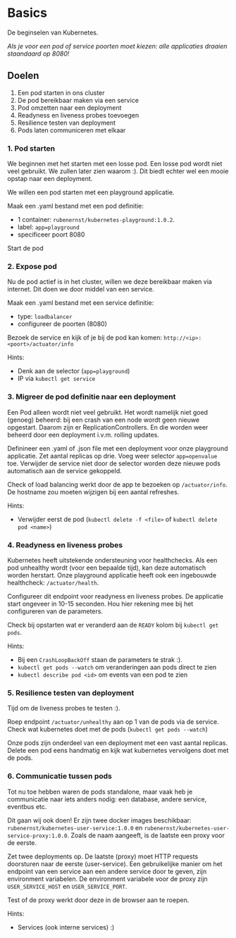 # Basics
De beginselen van Kubernetes.

*Als je voor een pod of service poorten moet kiezen: alle applicaties draaien staandaard op 8080!*

## Doelen
1. Een pod starten in ons cluster
2. De pod bereikbaar maken via een service
3. Pod omzetten naar een deployment
4. Readyness en liveness probes toevoegen
5. Resilience testen van deployment
6. Pods laten communiceren met elkaar

### 1. Pod starten
We beginnen met het starten met een losse pod. Een losse pod wordt niet veel gebruikt. We zullen later zien waarom :). Dit biedt echter wel een mooie opstap naar een deployment.

We willen een pod starten met een playground applicatie.

Maak een .yaml bestand met een pod definitie: 
 - 1 container: `rubenernst/kubernetes-playground:1.0.2`.
 - label: `app=playground`
 - specificeer poort 8080

Start de pod
 
### 2. Expose pod
Nu de pod actief is in het cluster, willen we deze bereikbaar maken via internet. Dit doen we door middel van een service.

Maak een .yaml bestand met een service definitie:
 - type: `loadbalancer`
 - configureer de poorten (8080)
 
Bezoek de service en kijk of je bij de pod kan komen: `http://<ip>:<poort>/actuator/info`

Hints:
 - Denk aan de selector (`app=playground`)
 - IP via `kubectl get service`
 
### 3. Migreer de pod definitie naar een deployment
Een Pod alleen wordt niet veel gebruikt. Het wordt namelijk niet goed (genoeg) beheerd: bij een crash van een node wordt geen nieuwe opgestart. Daarom zijn er ReplicationControllers. En die worden weer beheerd door een deployment i.v.m. rolling updates.
  
Definineer een .yaml of .json file met een deployment voor onze playground applicatie. Zet aantal replicas op drie. Voeg weer selector `app=openvalue` toe. Verwijder de service niet door de selector worden deze nieuwe pods automatisch aan de service gekoppeld.

Check of load balancing werkt door de app te bezoeken op `/actuator/info`. De hostname zou moeten wijzigen bij een aantal refreshes.

Hints:
 - Verwijder eerst de pod (`kubectl delete -f <file>` of `kubectl delete pod <name>`)
 
### 4. Readyness en liveness probes 
Kubernetes heeft uitstekende ondersteuning voor healthchecks. Als een pod unhealthy wordt (voor een bepaalde tijd), kan deze automatisch worden herstart.
Onze playground applicatie heeft ook een ingebouwde healthcheck: `/actuator/health`.

Configureer dit endpoint voor readyness en liveness probes. De applicatie start ongeveer in 10-15 seconden. Hou hier rekening mee bij het configureren van de parameters.

Check bij opstarten wat er veranderd aan de `READY` kolom bij `kubectl get pods`.

Hints:
 - Bij een `CrashLoopBackOff` staan de parameters te strak :).
 - `kubectl get pods --watch` om veranderingen aan pods direct te zien
 - `kubectl describe pod <id>` om events van een pod te zien
 
### 5. Resilience testen van deployment
Tijd om de liveness probes te testen :).

Roep endpoint `/actuator/unhealthy` aan op 1 van de pods via de service.
Check wat kubernetes doet met de pods (`kubectl get pods --watch`)

Onze pods zijn onderdeel van een deployment met een vast aantal replicas. Delete een pod eens handmatig en kijk wat kubernetes vervolgens doet met de pods.
  
### 6. Communicatie tussen pods
Tot nu toe hebben waren de pods standalone, maar vaak heb je communicatie naar iets anders nodig: een database, andere service, eventbus etc.

Dit gaan wij ook doen! Er zijn twee docker images beschikbaar: `rubenernst/kubernetes-user-service:1.0.0` en `rubenernst/kubernetes-user-service-proxy:1.0.0`. Zoals de naam aangeeft, is de laatste een proxy voor de eerste. 

Zet twee deployments op. De laatste (proxy) moet HTTP requests doorsturen naar de eerste (user-service). Een gebruikelijke manier om het endpoint van een service aan een andere service door te geven, zijn environment variabelen. De environment variabele voor de proxy zijn `USER_SERVICE_HOST` en `USER_SERVICE_PORT`. 

Test of de proxy werkt door deze in de browser aan te roepen.

Hints:
 - Services (ook interne services) :)
